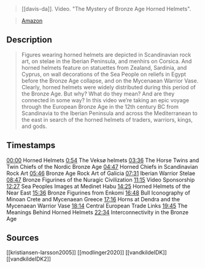 > [[davis-da]]. Video. "The Mystery of Bronze Age Horned Helmets". 

> [Amazon](https://youtu.be/8IUWvk4MuNw)

## Description
> Figures wearing horned helmets are depicted in Scandinavian rock art, on stelae in the Iberian Peninsula, and menhirs on Corsica. And horned helmets feature on statuettes from Zealand, Sardinia, and Cyprus, on wall decorations of the Sea People on reliefs in Egypt before the Bronze Age collapse, and on the Mycenaean Warrior Vase. Clearly, horned helmets were widely distributed during this period of the Bronze Age. But why? What do they mean? And are they connected in some way? In this video we’re taking an epic voyage through the European Bronze Age in the 12th century BC from Scandinavia to the Iberian Peninsula and across the Mediterranean to the east in search of the horned helmets of traders, warriors, kings, and gods.
## Timestamps
[00:00](https://www.youtube.com/watch?v=8IUWvk4MuNw&t=0s) Horned Helmets 
[0:54](https://www.youtube.com/watch?v=8IUWvk4MuNw&t=54s) The Veksø helmets 
[03:36](https://www.youtube.com/watch?v=8IUWvk4MuNw&t=216s) The Horse Twins and Twin Chiefs of the Nordic Bronze Age 
[04:47](https://www.youtube.com/watch?v=8IUWvk4MuNw&t=287s) Horned Chiefs in Scandinavian Rock Art 
[05:46](https://www.youtube.com/watch?v=8IUWvk4MuNw&t=346s) Bronze Age Rock Art of Galicia 
[07:31](https://www.youtube.com/watch?v=8IUWvk4MuNw&t=451s) Iberian Warrior Stelae 
[08:47](https://www.youtube.com/watch?v=8IUWvk4MuNw&t=527s) Bronze Figurines of the Nuragic Civilization 
[11:15](https://www.youtube.com/watch?v=8IUWvk4MuNw&t=675s) Video Sponsorship 
[12:27](https://www.youtube.com/watch?v=8IUWvk4MuNw&t=747s) Sea Peoples Images at Medinet Habu 
[14:25](https://www.youtube.com/watch?v=8IUWvk4MuNw&t=865s) Horned Helmets of the Near East 
[15:36](https://www.youtube.com/watch?v=8IUWvk4MuNw&t=936s) Bronze Figurines from Enkomi
[16:48](https://www.youtube.com/watch?v=8IUWvk4MuNw&t=1008s) Bull Iconography of Minoan Crete and Mycenaean Greece 
[17:16](https://www.youtube.com/watch?v=8IUWvk4MuNw&t=1036s) Horns at Dendra and the Mycenaean Warrior Vase 
[18:14](https://www.youtube.com/watch?v=8IUWvk4MuNw&t=1094s) Central European Trade Links 
[19:45](https://www.youtube.com/watch?v=8IUWvk4MuNw&t=1185s) The Meanings Behind Horned Helmets 
[22:34](https://www.youtube.com/watch?v=8IUWvk4MuNw&t=1354s) Interconnectivity in the Bronze Age
## Sources
[[kristiansen-larsson2005]]
[[modlinger2020]]
[[vandkildeIDK]]
[[vandkildeIDK2]]